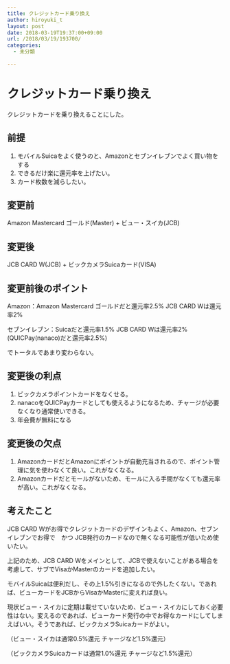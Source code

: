 ```yaml
---
title: クレジットカード乗り換え
author: hiroyuki_t
layout: post
date: 2018-03-19T19:37:00+09:00
url: /2018/03/19/193700/
categories:
  - 未分類

---
```


# クレジットカード乗り換え
クレジットカードを乗り換えることにした。

## 前提

1. モバイルSuicaをよく使うのと、Amazonとセブンイレブンでよく買い物をする
2. できるだけ楽に還元率を上げたい。
3. カード枚数を減らしたい。

## 変更前
Amazon Mastercard ゴールド(Master) + ビュー・スイカ(JCB)

## 変更後
JCB CARD W(JCB) + ビックカメラSuicaカード(VISA)

## 変更前後のポイント
Amazon：Amazon Mastercard ゴールドだと還元率2.5%
JCB CARD Wは還元率2%

セブンイレブン：Suicaだと還元率1.5%
JCB CARD Wは還元率2%(QUICPay(nanaco)だと還元率2.5%)

でトータルであまり変わらない。

## 変更後の利点
1. ビックカメラポイントカードをなくせる。
2. nanacoをQUICPayカードとしても使えるようになるため、チャージが必要なくなり通常使いできる。
3. 年会費が無料になる

## 変更後の欠点
1. AmazonカードだとAmazonにポイントが自動充当されるので、ポイント管理に気を使わなくて良い。これがなくなる。
2. Amazonカードだとモールがないため、モールに入る手間がなくても還元率が高い。これがなくなる。

## 考えたこと
JCB CARD Wがお得でクレジットカードのデザインもよく、Amazon、セブンイレブンでお得で　かつ
JCB発行のカードなので無くなる可能性が低いため使いたい。

上記のため、JCB CARD Wをメインとして、JCBで使えないことがある場合を考慮して、サブでVisaかMasterのカードを追加したい。

モバイルSuicaは便利だし、その上1.5%引きになるので外したくない。であれば、ビューカードをJCBからVisaかMasterに変えれば良い。

現状ビュー・スイカに定期は載せていないため、ビュー・スイカにしておく必要性はない。変えるのであれば、ビューカード発行の中でお得なカードにしてしまえばいい。そうであれば、ビックカメラSuicaカードがよい。

（ビュー・スイカは通常0.5%還元 チャージなど1.5%還元）

（ビックカメラSuicaカードは通常1.0%還元 チャージなど1.5%還元）




